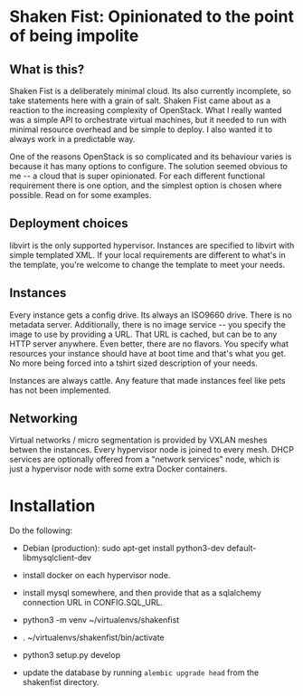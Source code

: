 Shaken Fist: Opinionated to the point of being impolite
=======================================================

What is this?
-------------

Shaken Fist is a deliberately minimal cloud. Its also currently incomplete, so take statements here with a grain of salt. Shaken Fist came about as a reaction to the increasing complexity of OpenStack. What I really wanted was a simple API to orchestrate virtual machines, but it needed to run with minimal resource overhead and be simple to deploy. I also wanted it to always work in a predictable way.

One of the reasons OpenStack is so complicated and its behaviour varies is because it has many options to configure. The solution seemed obvious to me -- a cloud that is super opinionated. For each different functional requirement there is one option, and the simplest option is chosen where possible. Read on for some examples.

Deployment choices
------------------

libvirt is the only supported hypervisor. Instances are specified to libvirt with simple templated XML. If your local requirements are different to what's in the template, you're welcome to change the template to meet your needs.

Instances
---------

Every instance gets a config drive. Its always an ISO9660 drive. There is no metadata server. Additionally, there is no image service -- you specify the image to use by providing a URL. That URL is cached, but can be to any HTTP server anywhere. Even better, there are no flavors. You specify what resources your instance should have at boot time and that's what you get. No more being forced into a tshirt sized description of your needs.

Instances are always cattle. Any feature that made instances feel like pets has not been implemented.

Networking
----------

Virtual networks / micro segmentation is provided by VXLAN meshes betwen the instances. Every hypervisor node is joined to every mesh. DHCP services are optionally offered from a "network services" node, which is just a hypervisor node with some extra Docker containers.


Installation
============

Do the following:

* Debian (production): sudo apt-get install python3-dev default-libmysqlclient-dev

* install docker on each hypervisor node.

* install mysql somewhere, and then provide that as a sqlalchemy connection URL in CONFIG.SQL_URL.

* python3 -m venv ~/virtualenvs/shakenfist
* . ~/virtualenvs/shakenfist/bin/activate
* python3 setup.py develop

* update the database by running ```alembic upgrade head``` from the shakenfist directory.